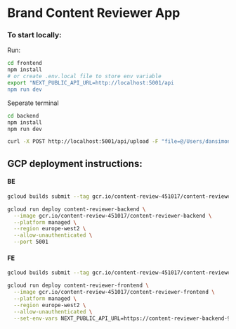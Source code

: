 # Brand Content Reviewer App

### To start locally:

Run:
```bash
cd frontend
npm install
# or create .env.local file to store env variable
export "NEXT_PUBLIC_API_URL=http://localhost:5001/api 
npm run dev
```

Seperate terminal

```bash
cd backend
npm install
npm run dev
```

```bash
curl -X POST http://localhost:5001/api/upload -F "file=@/Users/dansimons/Downloads/six.pdf"
```


## GCP deployment instructions:

#### BE
```bash
gcloud builds submit --tag gcr.io/content-review-451017/content-reviewer-backend

gcloud run deploy content-reviewer-backend \
  --image gcr.io/content-review-451017/content-reviewer-backend \
  --platform managed \
  --region europe-west2 \
  --allow-unauthenticated \
  --port 5001
```

#### FE

```bash
gcloud builds submit --tag gcr.io/content-review-451017/content-reviewer-frontend

gcloud run deploy content-reviewer-frontend \
  --image gcr.io/content-review-451017/content-reviewer-frontend \
  --platform managed \
  --region europe-west2 \
  --allow-unauthenticated \
  --set-env-vars NEXT_PUBLIC_API_URL=https://content-reviewer-backend-91734819578.europe-west2.run.app
```